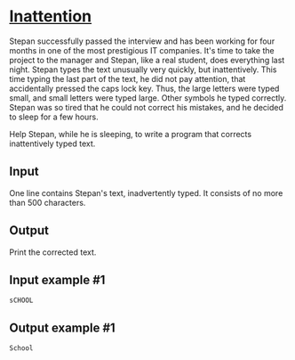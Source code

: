# [Inattention](https://www.e-olymp.com/en/problems/4281)
Stepan successfully passed the interview and has been working for four months in one of the most prestigious IT companies. It's time to take the project to the manager and Stepan, like a real student, does everything last night. Stepan types the text unusually very quickly, but inattentively. This time typing the last part of the text, he did not pay attention, that accidentally pressed the caps lock key. Thus, the large letters were typed small, and small letters were typed large. Other symbols he typed correctly. Stepan was so tired that he could not correct his mistakes, and he decided to sleep for a few hours.

Help Stepan, while he is sleeping, to write a program that corrects inattentively typed text.

## Input
One line contains Stepan's text, inadvertently typed. It consists of no more than 500 characters.

## Output
Print the corrected text.

## Input example #1
```
sCHOOL
```

## Output example #1
```
School
```
